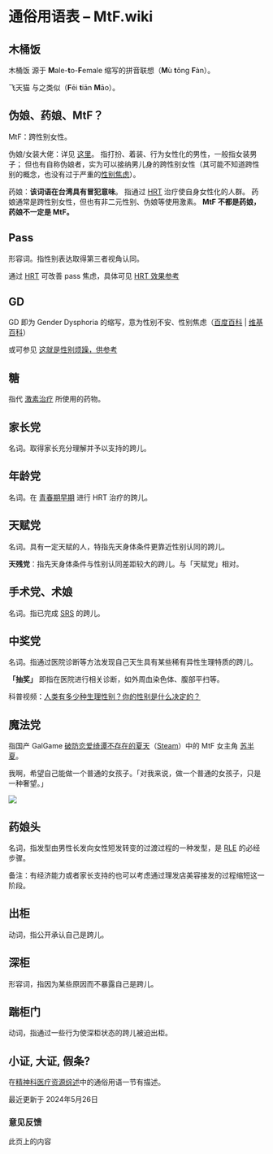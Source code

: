 # 通俗用语表 – MtF.wiki

## 木桶饭 
木桶饭 源于 **M**ale-**t**o-**F**emale 缩写的拼音联想（**M**ù **t**ǒng **F**àn）。

飞天猫 与之类似（**F**ēi **t**iān **M**āo）。

## 伪娘、药娘、MtF？ 
MtF：跨性别女性。

伪娘/女装大佬：详见 [这里](https://mtf.wiki/zh-cn/docs/useful-info/abbreviation/#cd)。 指打扮、着装、行为女性化的男性，一般指女装男子； 但也有自称伪娘者，实为可以接纳男儿身的跨性别女性（其可能不知道跨性别的概念，也没有过于严重的[性别焦虑](#gd)）。

药娘：**该词语在台湾具有冒犯意味**。 指通过 [HRT](https://mtf.wiki/zh-cn/docs/medicine/overview/) 治疗使自身女性化的人群。 药娘通常是跨性别女性，但也有非二元性别、伪娘等使用激素。 **MtF 不都是药娘，药娘不一定是 MtF。**

## Pass 
形容词。指性别表达取得第三者视角认同。

通过 [HRT](https://mtf.wiki/zh-cn/docs/medicine/overview/) 可改善 pass 焦虑，具体可见 [HRT 效果参考](https://mtf.wiki/zh-cn/docs/medicine/overview/#effects)

## GD 
GD 即为 Gender Dysphoria 的缩写，意为性别不安、性别焦虑（[百度百科](https://baike.baidu.com/item/%e6%80%a7%e5%88%ab%e4%b8%8d%e5%ae%89) | [维基百科](https://zh.wikipedia.org/wiki/%e6%80%a7%e5%88%a5%e4%b8%8d%e4%b8%80%e8%87%b4)）

或可参见 [这就是性别烦躁，供参考](https://genderdysphoria.fyi/zh/)

## 糖 
指代 [激素治疗](https://mtf.wiki/zh-cn/docs/medicine/overview/) 所使用的药物。

## 家长党 
名词。取得家长充分理解并予以支持的跨儿。

## 年龄党 
名词。在 [青春期早期](https://zh.wikipedia.org/wiki/%e9%9d%92%e6%98%a5%e6%9c%9f#%e9%98%b6%e6%ae%b5) 进行 HRT 治疗的跨儿。

## 天赋党 
名词。具有一定天赋的人，特指先天身体条件更靠近性别认同的跨儿。

**天残党**：指先天身体条件与性别认同差距较大的跨儿。与「天赋党」相对。

## 手术党、术娘 
名词。指已完成 [SRS](https://mtf.wiki/zh-cn/docs/srs/china/overview/) 的跨儿。

## 中奖党 
名词。指通过医院诊断等方法发现自己天生具有某些稀有异性生理特质的跨儿。

**「抽奖」** 即指在医院进行相关诊断，如外周血染色体、腹部平扫等。

科普视频：[人类有多少种生理性别？你的性别是什么决定的？](https://www.bilibili.com/video/BV1bZ4y1c7eh/)

## 魔法党 
指国产 GalGame [破防恋爱绮谭不存在的夏天](https://zh.moegirl.org.cn/%e6%81%8b%e7%88%b1%e7%bb%ae%e8%b0%ad)（[Steam](https://store.steampowered.com/app/1345740)）中的 MtF 女主角 [苏半夏](https://zh.moegirl.org.cn/%e8%8b%8f%e5%8d%8a%e5%a4%8f)。

我啊，希望自己能做一个普通的女孩子。「对我来说，做一个普通的女孩子，只是一种奢望。」

![](/images/meme/33cll.png)

## 药娘头 
名词，指发型由男性长发向女性短发转变的过渡过程的一种发型，是 [RLE](https://mtf.wiki/zh-cn/docs/useful-info/abbreviation/#rle) 的必经步骤。

备注：有经济能力或者家长支持的也可以考虑通过理发店美容接发的过程缩短这一阶段。

## 出柜 
动词，指公开承认自己是跨儿。

## 深柜 
形容词，指因为某些原因而不暴露自己是跨儿。

## 踹柜门 
动词，指通过一些行为使深柜状态的跨儿被迫出柜。

## 小证, 大证, 假条? 
在[精神科医疗资源综述](https://mtf.wiki/zh-cn/docs/psyco/overview/#colloquialism)中的通俗用语一节有描述。

最近更新于 2024年5月26日

### 意见反馈

此页上的内容